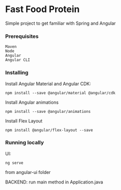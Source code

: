# Fast Food Protein

Simple project to get familiar with Spring and Angular

### Prerequisites


```
Maven
Node
Angular
Angular CLI
```

### Installing


Install Angular Material and Angular CDK:

```
npm install --save @angular/material @angular/cdk
```

Install Angular animations

```
npm install --save @angular/animations
```

Install Flex Layout

```
npm install @angular/flex-layout --save
```


### Running locally
UI:
```
ng serve
```
 from angular-ui folder 

BACKEND:
run main method in Application.java
